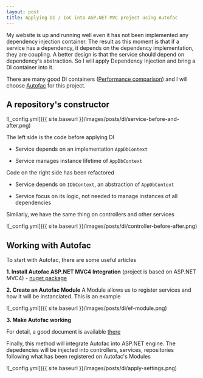 ```yaml
---
layout: post
title: Applying DI / IoC into ASP.NET MVC project using Autofac
---
```


My website is up and running well even it has not been implemented any dependency injection container.
The result as this moment is that if a service has a dependency, it depends on the dependency implementation, they are coupling.
A better design is that the service should depend on dependency's abstraction. So I will apply Dependency Injection and bring a DI container into it.

There are many good DI containers ([Performance comparison][3]) and I will choose [Autofac][2] for this project.

## A repository's constructor

![_config.yml]({{ site.baseurl }}/images/posts/di/service-before-and-after.png)

The left side is the code before applying DI

- Service depends on an implementation `AppDbContext`

- Service manages instance lifetime of `AppDbContext`

Code on the right side has been refactored

- Service depends on `IDbContext`, an abstraction of `AppDbContext`

- Service focus on its logic, not needed to manage instances of all dependencies

Similarly, we have the same thing on controllers and other services

![_config.yml]({{ site.baseurl }}/images/posts/di/controller-before-after.png)

## Working with Autofac

To start with Autofac, there are some useful articles

**1. Install Autofac ASP.NET MVC4 Integration** (project is based on ASP.NET MVC4) - [nuget package][4]

**2. Create an Autofac Module**
A Module allows us to register services and how it will be instanciated. This is an example

![_config.yml]({{ site.baseurl }}/images/posts/di/ef-module.png)

**3. Make Autofac working**

For detail, a good document is available [there][5]

Finally, this method will integrate Autofac into ASP.NET engine. The depedencies will be injected
into controllers, services, repositories following what has been registered on Autofac's Modules

![_config.yml]({{ site.baseurl }}/images/posts/di/apply-settings.png)


[1]: http://www.codeproject.com/Articles/808894/IoC-in-ASP-NET-MVC-using-Autofac
[2]: http://autofac.org/
[3]: http://www.palmmedia.de/blog/2011/8/30/ioc-container-benchmark-performance-comparison
[4]: https://www.nuget.org/packages/Autofac.Mvc4/
[5]: http://autofac.readthedocs.org/en/latest/integration/mvc.html#quick-start
[6]: https://github.com/juanonsoftware/ionline/commit/286d82bd37746d117443548edb1fb02558699646